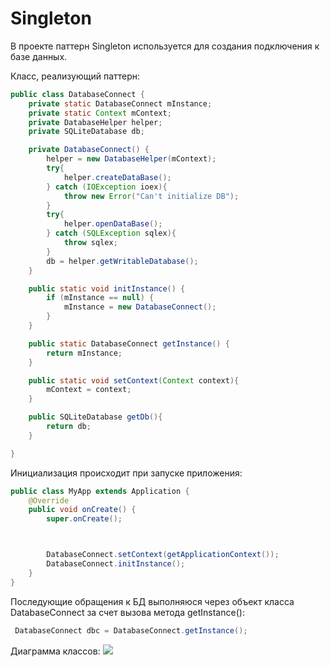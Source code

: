 # Singleton

В проекте паттерн Singleton используется для создания подключения к базе данных.

Класс, реализующий паттерн:  
```java
public class DatabaseConnect {
    private static DatabaseConnect mInstance;
    private static Context mContext;
    private DatabaseHelper helper;
    private SQLiteDatabase db;

    private DatabaseConnect() {
        helper = new DatabaseHelper(mContext);
        try{
            helper.createDataBase();
        } catch (IOException ioex){
            throw new Error("Can't initialize DB");
        }
        try{
            helper.openDataBase();
        } catch (SQLException sqlex){
            throw sqlex;
        }
        db = helper.getWritableDatabase();
    }

    public static void initInstance() {
        if (mInstance == null) {
            mInstance = new DatabaseConnect();
        }
    }

    public static DatabaseConnect getInstance() {
        return mInstance;
    }

    public static void setContext(Context context){
        mContext = context;
    }

    public SQLiteDatabase getDb(){
        return db;
    }

}
```
Инициализация происходит при запуске приложения:

```java 
public class MyApp extends Application {
    @Override
    public void onCreate() {
        super.onCreate();



        DatabaseConnect.setContext(getApplicationContext());
        DatabaseConnect.initInstance();
    }
}
```
Последующие обращения к БД выполняюся через объект класса DatabaseConnect за счет вызова метода getInstance():
```java 
 DatabaseConnect dbc = DatabaseConnect.getInstance();
 ```
Диаграмма классов:
![](../../Patterns/SingletonClassDiagram.jpg)
